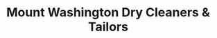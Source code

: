 ---
title: "Mount Washington Dry Cleaners & Tailors"
url: /towson/mount-washington-dry-cleaners-and-tailors/
shop: laundry
---